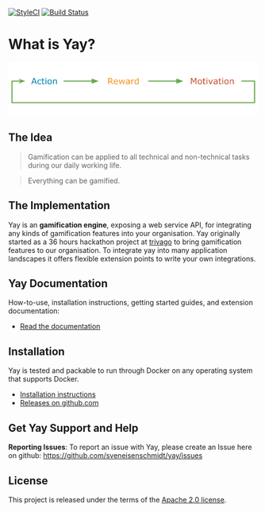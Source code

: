 [![StyleCI](https://styleci.io/repos/85753371/shield?branch=master)](https://styleci.io/repos/85753371) [![Build Status](https://travis-ci.org/sveneisenschmidt/yay.svg?branch=master)](https://travis-ci.org/sveneisenschmidt/yay)

# What is Yay?

![yay](docs/src/cycle.svg)

## The Idea
> Gamification can be applied to all technical and non-technical tasks during our daily working life.

> Everything can be gamified.

## The Implementation
Yay is an **gamification engine**, exposing a web service API, for integrating any kinds of gamification features into your organisation. Yay originally started as a 36 hours hackathon project at [trivago](https://github.com/trivago) to bring gamification features to our organisation. To integrate yay into many application landscapes it offers flexible extension points to write your own integrations.

## Yay Documentation
How-to-use, installation instructions, getting started guides, and extension documentation:

* [Read the documentation](docs/documentation.md)

## Installation

Yay is tested and packable to run through Docker on any operating system that supports Docker.

* [Installation instructions](docs/installation.md)
* [Releases on github.com](https://github.com/sveneisenschmidt/yay/releases)


## Get Yay Support and Help

**Reporting Issues**: To report an issue with Yay, please create an Issue here on github: https://github.com/sveneisenschmidt/yay/issues


## License

This project is released under the terms of the [Apache 2.0 license](http://www.apache.org/licenses/LICENSE-2.0).
